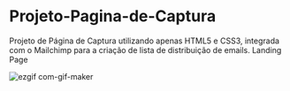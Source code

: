 # Projeto-Pagina-de-Captura
Projeto de Página de Captura utilizando apenas HTML5 e CSS3, integrada com o Mailchimp para a criação de lista de distribuição de emails. Landing Page


![ezgif com-gif-maker](https://user-images.githubusercontent.com/98163474/157932631-dbb808b4-24e3-449c-8d4e-4af9530a334e.gif)

